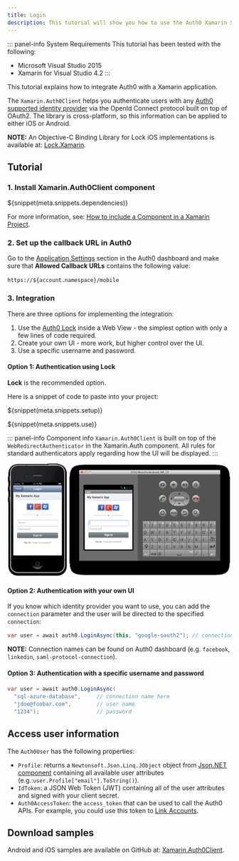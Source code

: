 ```yaml
---
title: Login
description: This tutorial will show you how to use the Auth0 Xamarin SDK to add authentication and authorization to your mobile app.
---
```


::: panel-info System Requirements
This tutorial has been tested with the following:
* Microsoft Visual Studio 2015
* Xamarin for Visual Studio 4.2
:::

This tutorial explains how to integrate Auth0 with a Xamarin application.

The `Xamarin.Auth0Client` helps you authenticate users with any [Auth0 supported identity provider](/identityproviders) via the OpenId Connect protocol built on top of OAuth2. The library is cross-platform, so this information can be applied to either iOS or Android.

**NOTE:** An Objective-C Binding Library for Lock iOS implementations is available at: [Lock.Xamarin](https://github.com/auth0/Lock.Xamarin).

## Tutorial

### 1. Install Xamarin.Auth0Client component

${snippet(meta.snippets.dependencies)}

For more information, see: [How to include a Component in a Xamarin Project](http://docs.xamarin.com/guides/cross-platform/application_fundamentals/components_walkthrough).

### 2. Set up the callback URL in Auth0

Go to the [Application Settings](${uiAppSettingsURL}) section in the Auth0 dashboard and make sure that **Allowed Callback URLs** contains the following value:

`https://${account.namespace}/mobile`

### 3. Integration
There are three options for implementing the integration:

1. Use the [Auth0 Lock](/lock) inside a Web View - the simplest option with only a few lines of code required.
2. Create your own UI - more work, but higher control over the UI.
3. Use a specific username and password.

#### Option 1: Authentication using Lock

**Lock** is the recommended option.

Here is a snippet of code to paste into your project:

${snippet(meta.snippets.setup)}

${snippet(meta.snippets.use)}

::: panel-info Component info
`Xamarin.Auth0Client` is built on top of the `WebRedirectAuthenticator` in the Xamarin.Auth component. All rules for standard authenticators apply regarding how the UI will be displayed.
:::

![](/media/articles/native-platforms/xamarin/xamarin.auth0client.png)

#### Option 2: Authentication with your own UI

If you know which identity provider you want to use, you can add the `connection` parameter and the user will be directed to the specified `connection`:

```cs
var user = await auth0.LoginAsync(this, "google-oauth2"); // connection name here
```

**NOTE:** Connection names can be found on Auth0 dashboard (e.g. `facebook`, `linkedin`, `saml-protocol-connection`).

#### Option 3: Authentication with a specific username and password

```cs
var user = await auth0.LoginAsync(
  "sql-azure-database",   	// connection name here
  "jdoe@foobar.com",      	// user name
  "1234");             		// password
```

## Access user information

The `Auth0User` has the following properties:

* `Profile`: returns a `Newtonsoft.Json.Linq.JObject` object from [Json.NET component](http://components.xamarin.com/view/json.net/) containing all available user attributes (e.g.:`user.Profile["email"].ToString()`).
* `IdToken`: a JSON Web Token (JWT) containing all of the user attributes and signed with your client secret.
* `Auth0AccessToken`: the `access_token` that can be used to call the Auth0 APIs. For example, you could use this token to [Link Accounts](/link-accounts).

## Download samples

Android and iOS samples are available on GitHub at: [Xamarin.Auth0Client](https://github.com/auth0/Xamarin.Auth0Client/tree/master/samples).
